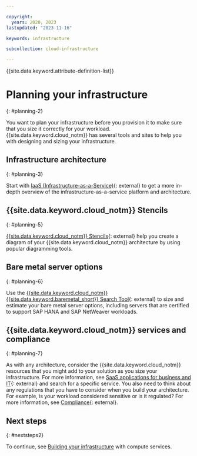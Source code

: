 ```yaml
---

copyright:
  years: 2020, 2023
lastupdated: "2023-11-16"

keywords: infrastructure

subcollection: cloud-infrastructure

---
```


{{site.data.keyword.attribute-definition-list}}

# Planning your infrastructure
{: #planning-2}

You want to plan your infrastructure before you provision it to make sure that you size it correctly for your workload. {{site.data.keyword.cloud_notm}} has several tools and sites to help you with designing and sizing your infrastructure.

## Infrastructure architecture
{: #planning-3}

Start with [IaaS (Infrastructure-as-a-Service)](https://www.ibm.com/cloud/learn/iaas){: external} to get a more in-depth overview of the infrastructure-as-a-service platform and architecture.

## {{site.data.keyword.cloud_notm}} Stencils
{: #planning-5}

[{{site.data.keyword.cloud_notm}} Stencils](https://github.com/ibm-cloud-architecture/ibm-cloud-stencils){: external} help you create a diagram of your {{site.data.keyword.cloud_notm}} architecture by using popular diagramming tools.

## Bare metal server options
{: #planning-6}

Use the [{{site.data.keyword.cloud_notm}} {{site.data.keyword.baremetal_short}} Search Tool](https://cloud.ibm.com/gen1/infrastructure/provision/bm){: external} to size and estimate your bare metal server options, including servers that are certified to support SAP HANA and SAP NetWeaver workloads.

## {{site.data.keyword.cloud_notm}} services and compliance
{: #planning-7}

As with any architecture, consider the {{site.data.keyword.cloud_notm}} resources that you might add to your solution as you size your infrastructure. For more information, see [SaaS applications for business and IT](https://www.ibm.com/cloud/saas){: external} and search for a specific service. You also need to think about any regulations that you have to consider when you build your architecture. For example, is your workload considered sensitive or is it regulated? For more information, see [Compliance](https://www.ibm.com/cloud/compliance){: external}.

## Next steps
{: #nextsteps2}

To continue, see [Building your infrastructure](/docs/cloud-infrastructure?topic=cloud-infrastructure-compute) with compute services.

